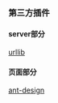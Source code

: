 

### 第三方插件

#### server部分

[urllib](https://www.npmjs.com/package/urllib)


#### 页面部分

[ant-design](https://ant.design)
